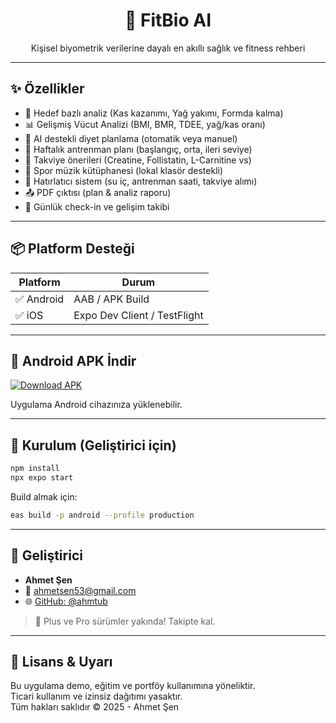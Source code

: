 
<h1 align="center">🧠 FitBio AI</h1>
<p align="center">Kişisel biyometrik verilerine dayalı en akıllı sağlık ve fitness rehberi</p>

---

## ✨ Özellikler

- 🎯 Hedef bazlı analiz (Kas kazanımı, Yağ yakımı, Formda kalma)
- 📊 Gelişmiş Vücut Analizi (BMI, BMR, TDEE, yağ/kas oranı)
- 🧬 AI destekli diyet planlama (otomatik veya manuel)
- 💪 Haftalık antrenman planı (başlangıç, orta, ileri seviye)
- 💊 Takviye önerileri (Creatine, Follistatin, L-Carnitine vs)
- 🎵 Spor müzik kütüphanesi (lokal klasör destekli)
- 🔔 Hatırlatıcı sistem (su iç, antrenman saati, takviye alımı)
- 📤 PDF çıktısı (plan & analiz raporu)
- 📲 Günlük check-in ve gelişim takibi

---

## 📦 Platform Desteği

| Platform  | Durum         |
|-----------|---------------|
| ✅ Android | AAB / APK Build |
| ✅ iOS     | Expo Dev Client / TestFlight |

---

## 📲 Android APK İndir

[![Download APK](https://img.shields.io/badge/Download-APK-green?logo=android)](https://expo.dev/artifacts/eas/xxkzi4WyoSRXWFMFRvUzJh.aab)

Uygulama Android cihazınıza yüklenebilir.

---

## 🚀 Kurulum (Geliştirici için)

```bash
npm install
npx expo start
```

Build almak için:
```bash
eas build -p android --profile production
```

---

## 👤 Geliştirici

- **Ahmet Şen**
- 📧 ahmetsen53@gmail.com
- 🌐 [GitHub: @ahmtub](https://github.com/ahmtub)

> 🚀 Plus ve Pro sürümler yakında! Takipte kal.

---

## 📜 Lisans & Uyarı

Bu uygulama demo, eğitim ve portföy kullanımına yöneliktir.  
Ticari kullanım ve izinsiz dağıtımı yasaktır.  
Tüm hakları saklıdır © 2025 - Ahmet Şen
